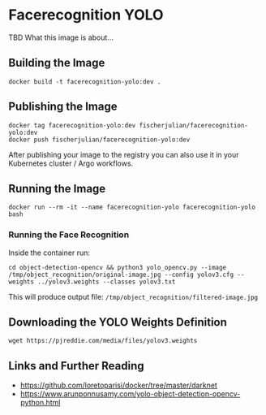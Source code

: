 # Facerecognition YOLO

TBD What this image is about...

## Building the Image

    docker build -t facerecognition-yolo:dev .

## Publishing the Image

    docker tag facerecognition-yolo:dev fischerjulian/facerecognition-yolo:dev
    docker push fischerjulian/facerecognition-yolo:dev

After publishing your image to the registry you can also use it in your Kubernetes cluster / Argo workflows.

## Running the Image

    docker run --rm -it --name facerecognition-yolo facerecognition-yolo bash

### Running the Face Recognition

Inside the container run:

    cd object-detection-opencv && python3 yolo_opencv.py --image /tmp/object_recognition/original-image.jpg --config yolov3.cfg --weights ../yolov3.weights --classes yolov3.txt 

This will produce output file: `/tmp/object_recognition/filtered-image.jpg`

## Downloading the YOLO Weights Definition

    wget https://pjreddie.com/media/files/yolov3.weights

## Links and Further Reading

* https://github.com/loretoparisi/docker/tree/master/darknet
* https://www.arunponnusamy.com/yolo-object-detection-opencv-python.html
